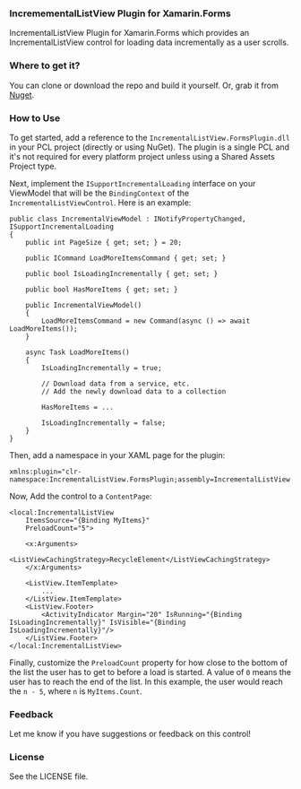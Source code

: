 ### IncremementalListView Plugin for Xamarin.Forms

IncrementalListView Plugin for Xamarin.Forms which provides an IncrementalListView control for loading data incrementally as a user scrolls.

### Where to get it?

You can clone or download the repo and build it yourself. Or, grab it from [Nuget](https://www.nuget.org/packages/IncrementalListView.FormsPlugin/).

### How to Use

To get started, add a reference to the `IncrementalListView.FormsPlugin.dll` in your PCL project (directly or using NuGet). The plugin is a single PCL and it's not required for every platform project unless using a Shared Assets Project type. 

Next, implement the `ISupportIncrementalLoading` interface on your ViewModel that will be the `BindingContext` of the `IncrementalListViewControl`. Here is an example:

```
public class IncrementalViewModel : INotifyPropertyChanged, ISupportIncrementalLoading
{
    public int PageSize { get; set; } = 20;

    public ICommand LoadMoreItemsCommand { get; set; }

    public bool IsLoadingIncrementally { get; set; } 

    public bool HasMoreItems { get; set; }

    public IncrementalViewModel()
    {
        LoadMoreItemsCommand = new Command(async () => await LoadMoreItems());
    }

    async Task LoadMoreItems()
    {
        IsLoadingIncrementally = true;

        // Download data from a service, etc.
        // Add the newly download data to a collection

        HasMoreItems = ...

        IsLoadingIncrementally = false;
    }
}
```

Then, add a namespace in your XAML page for the plugin:

```
xmlns:plugin="clr-namespace:IncrementalListView.FormsPlugin;assembly=IncrementalListView.FormsPlugin"
```

Now, Add the control to a `ContentPage`:

```
<local:IncrementalListView
    ItemsSource="{Binding MyItems}"
    PreloadCount="5">

    <x:Arguments>
        <ListViewCachingStrategy>RecycleElement</ListViewCachingStrategy>
    </x:Arguments>

    <ListView.ItemTemplate>
        ...      
    </ListView.ItemTemplate>
    <ListView.Footer>
        <ActivityIndicator Margin="20" IsRunning="{Binding IsLoadingIncrementally}" IsVisible="{Binding IsLoadingIncrementally}"/>        
    </ListView.Footer>
</local:IncrementalListView>
```

Finally, customize the `PreloadCount` property for how close to the bottom of the list the user has to get to before a load is started. A value of `0` means the user has to reach the end of the list. In this example, the user would reach the `n - 5`, where `n` is `MyItems.Count`. 

### Feedback

Let me know if you have suggestions or feedback on this control! 

### License

See the LICENSE file.